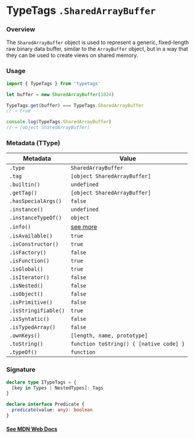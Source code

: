 # TypeTags `.SharedArrayBuffer`

### Overview

The `SharedArrayBuffer` object is used to represent a generic, fixed-length raw binary data buffer, similar to the `ArrayBuffer` object, but in a way that they can be used to create views on shared memory.

### Usage

```js
import { TypeTags } from 'typetags'

let buffer = new SharedArrayBuffer(1024)

TypeTags.get(buffer) === TypeTags.SharedArrayBuffer
// → true

console.log(TypeTags.SharedArrayBuffer)
// → [object SharedArrayBuffer]
```

### Metadata (TType)

| Metadata             | Value                                   |
| -------------------- | --------------------------------------- |
| `.type`              | `SharedArrayBuffer`                     |
| `.tag`               | `[object SharedArrayBuffer]`            |
| `.builtin()`         | `undefined`                             |
| `.getTag()`          | `[object SharedArrayBuffer]`            |
| `.hasSpecialArgs()`  | `false`                                 |
| `.instance()`        | `undefined`                             |
| `.instanceTypeOf()`  | `object`                                |
| `.info()`            | [see more]()                            |
| `.isAvailable()`     | `true`                                  |
| `.isConstructor()`   | `true`                                  |
| `.isFactory()`       | `false`                                 |
| `.isFunction()`      | `true`                                  |
| `.isGlobal()`        | `true`                                  |
| `.isIterator()`      | `false`                                 |
| `.isNested()`        | `false`                                 |
| `.isObject()`        | `false`                                 |
| `.isPrimitive()`     | `false`                                 |
| `.isStringifiable()` | `true`                                  |
| `.isSyntatic()`      | `false`                                 |
| `.isTypedArray()`    | `false`                                 |
| `.ownKeys()`         | `[length, name, prototype]`             |
| `.toString()`        | `function toString() { [native code] }` |
| `.typeOf()`          | `function`                              |

### Signature

```ts
declare type ITypeTags = {
  [key in Types | NestedTypes]: Tags
}

declare interface Predicate {
  predicate(value: any): boolean
}
```

#### [See MDN Web Docs](https://developer.mozilla.org/en-US/docs/Web/JavaScript/Reference/Global_Objects/SharedArrayBuffer)
